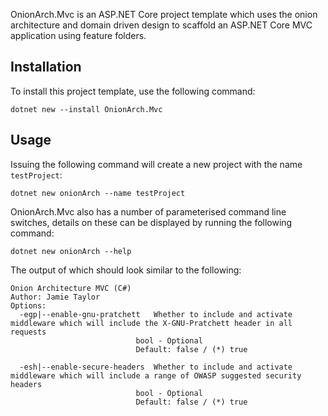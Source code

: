 OnionArch.Mvc is an ASP.NET Core project template which uses the onion architecture and domain driven design to scaffold an ASP.NET Core MVC application using feature folders.

## Installation

To install this project template, use the following command:

    dotnet new --install OnionArch.Mvc

## Usage

Issuing the following command will create a new project with the name `testProject`:

    dotnet new onionArch --name testProject

OnionArch.Mvc also has a number of parameterised command line switches, details on these can be displayed by running the following command:

    dotnet new onionArch --help

The output of which should look similar to the following:

    Onion Architecture MVC (C#)
    Author: Jamie Taylor
    Options:                                                                                                                                 
      -egp|--enable-gnu-pratchett   Whether to include and activate middleware which will include the X-GNU-Pratchett header in all requests 
                                bool - Optional                                                                                          
                                Default: false / (*) true                                                                                

      -esh|--enable-secure-headers  Whether to include and activate middleware which will include a range of OWASP suggested security headers
                                bool - Optional                                                                                          
                                Default: false / (*) true  